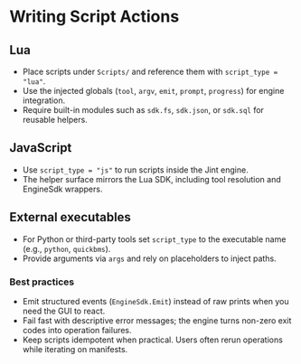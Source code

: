 # Writing Script Actions

## Lua
- Place scripts under `Scripts/` and reference them with `script_type = "lua"`.
- Use the injected globals (`tool`, `argv`, `emit`, `prompt`, `progress`) for engine integration.
- Require built-in modules such as `sdk.fs`, `sdk.json`, or `sdk.sql` for reusable helpers.

## JavaScript
- Use `script_type = "js"` to run scripts inside the Jint engine.
- The helper surface mirrors the Lua SDK, including tool resolution and EngineSdk wrappers.

## External executables
- For Python or third-party tools set `script_type` to the executable name (e.g., `python`, `quickbms`).
- Provide arguments via `args` and rely on placeholders to inject paths.

### Best practices
- Emit structured events (`EngineSdk.Emit`) instead of raw prints when you need the GUI to react.
- Fail fast with descriptive error messages; the engine turns non-zero exit codes into operation failures.
- Keep scripts idempotent when practical. Users often rerun operations while iterating on manifests.
